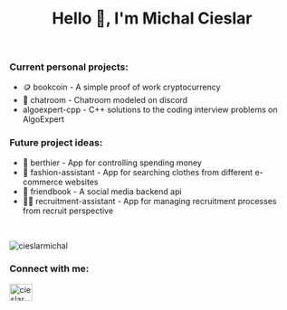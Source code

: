 <h1 align="center">Hello 👋, I'm Michal Cieslar</h1>

<br/>

<h3>Current personal projects:</h3>
<ul>
  <li>🪙 bookcoin - A simple proof of work cryptocurrency</li>
  <li>📨 chatroom - Chatroom modeled on discord</li>
  <li>algoexpert-cpp - C++ solutions to the coding interview problems on AlgoExpert</li>
</ul>


<h3>Future project ideas:</h3>
<ul>
  <li>🏦 berthier - App for controlling spending money</li>
  <li>👕 fashion-assistant - App for searching clothes from different e-commerce websites</li>
  <li>🧑 friendbook - A social media backend api</li>
  <li>👨‍💼 recruitment-assistant - App for managing recruitment processes from recruit perspective</li>
</ul>

<br/>

<p><img src="https://github-readme-stats-sigma-five.vercel.app/api/top-langs?username=cieslarmichal&show_icons=true&theme=gruvbox&locale=en&layout=compact" alt="cieslarmichal" /></p>

<h3>Connect with me:</h3>
<p align="left">
<a href="https://www.linkedin.com/in/cieslarmichal" target="blank"><img align="center" src="https://raw.githubusercontent.com/rahuldkjain/github-profile-readme-generator/master/src/images/icons/Social/linked-in-alt.svg" alt="cieslarmichal" height="30" width="40" /></a>
</p>
